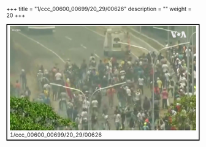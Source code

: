 +++
title = "1/ccc_00600_00699/20_29/00626"
description = ""
weight = 20
+++

<table style="border:2px solid black;max-width:800px;max-height:800px;" 
><tr><td>
<img class="center-fit-jpg"
src="/jpg_/aaa_20190430_NxaOmWaI8sI_00625.jpg">
1/ccc_00600_00699/20_29/00626
</img></td></tr></table>
